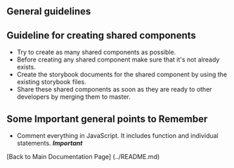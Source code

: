 ## General guidelines

## Guideline for creating shared components
- Try to create as many shared components as possible.
- Before creating any shared component make sure that it's not already exists.  
- Create the storybook documents for the shared component by using the existing storybook files.
- Share these shared components as soon as they are ready to other developers by merging them to master.

## Some Important general points to Remember
- Comment everything in JavaScript. It includes function and individual statements. ***Important***

[Back to Main Documentation Page] (../README.md)
